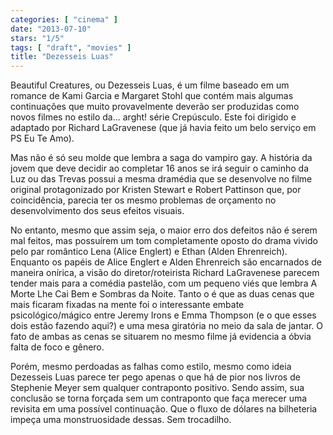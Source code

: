 ```yaml
---
categories: [ "cinema" ]
date: "2013-07-10"
stars: "1/5"
tags: [ "draft", "movies" ]
title: "Dezesseis Luas"
---
```

Beautiful Creatures, ou Dezesseis Luas, é um filme baseado em um romance
de Kami Garcia e Margaret Stohl que contém mais algumas continuações
que muito provavelmente deverão ser produzidas como novos filmes no
estilo da... arght! série Crepúsculo. Este foi dirigido e adaptado
por Richard LaGravenese (que já havia feito um belo serviço em PS Eu
Te Amo).

Mas não é só seu molde que lembra a saga do vampiro gay. A história da
jovem que deve decidir ao completar 16 anos se irá seguir o caminho da
Luz ou das Trevas possui a mesma dramédia que se desenvolve no filme
original protagonizado por Kristen Stewart e Robert Pattinson que,
por coincidência, parecia ter os mesmo problemas de orçamento no
desenvolvimento dos seus efeitos visuais.

No entanto, mesmo que assim seja, o maior erro dos defeitos não
é serem mal feitos, mas possuírem um tom completamente oposto do
drama vivido pelo par romântico Lena (Alice Englert) e Ethan (Alden
Ehrenreich). Enquanto os papéis de Alice Englert e Alden Ehrenreich são
encarnados de maneira onírica, a visão do diretor/roteirista Richard
LaGravenese parecem tender mais para a comédia pastelão, com um pequeno
viés que lembra A Morte Lhe Cai Bem e Sombras da Noite. Tanto o é
que as duas cenas que mais ficaram fixadas na mente foi o interessante
embate psicológico/mágico entre Jeremy Irons e Emma Thompson (e o
que esses dois estão fazendo aqui?) e uma mesa giratória no meio da
sala de jantar. O fato de ambas as cenas se situarem no mesmo filme já
evidencia a óbvia falta de foco e gênero.

Porém, mesmo perdoadas as falhas como estilo, mesmo como ideia Dezesseis
Luas parece ter pego apenas o que há de pior nos livros de Stephenie
Meyer sem qualquer contraponto positivo. Sendo assim, sua conclusão se
torna forçada sem um contraponto que faça merecer uma revisita em uma
possível continuação. Que o fluxo de dólares na bilheteria impeça
uma monstruosidade dessas. Sem trocadilho.

